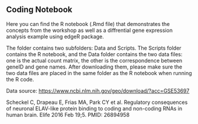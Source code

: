 ## Coding Notebook

Here you can find the R notebook (.Rmd file) that demonstrates the concepts from the workshop as well as a diffrential gene expression analysis example using edgeR package.

The folder contains two subfolders: Data and Scripts. The Scripts folder contains the R notebook, and the Data folder contains the two data files: one is the actual count matrix, the other is the correspondence between geneID and gene names. After downloading them, please make sure the two data files are placed in the same folder as the R notebook when running the R code.

Data source: https://www.ncbi.nlm.nih.gov/geo/download/?acc=GSE53697

Scheckel C, Drapeau E, Frias MA, Park CY et al. Regulatory consequences of neuronal ELAV-like protein binding to coding and non-coding RNAs in human brain. Elife 2016 Feb 19;5. PMID: 26894958
